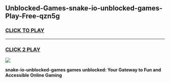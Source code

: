 
## Unblocked-Games-snake-io-unblocked-games-Play-Free-qzn5g
<h3>
<a href="https://premium76.site?title=snake-io-unblocked-games&ref=15A">CLICK TO PLAY</a></h3>
<hr>

<h3>
<a href="https://premium76.site?title=snake-io-unblocked-games&ref=15A">CLICK 2 PLAY</a>
  
</h3>

<a href="https://premium76.site?title=snake-io-unblocked-games&ref=15A"><img src="https://clearcache.store/games.png"></a>


**snake-io-unblocked-games games unblocked: Your Gateway to Fun and Accessible Online Gaming**
